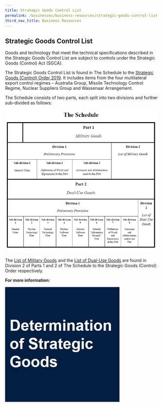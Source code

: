```yaml
---
title: Strategic Goods Control List
permalink: /businesses/business-resources/strategic-goods-control-list
third_nav_title: Business Resources
---
```


## Strategic Goods Control List

Goods and technology that meet the technical specifications described in the Strategic Goods Control List are subject to controls under the Strategic Goods (Control) Act (SGCA).

The Strategic Goods Control List is found in The Schedule to the  [Strategic Goods (Control) Order 2019](https://sso.agc.gov.sg/SL-Supp/S532-2019/Published/20190801?DocDate=20190801). It includes items from the four multilateral export control regimes – Australia Group, Missile Technology Control Regime, Nuclear Suppliers Group and Wassenaar Arrangement.

The Schedule consists of two parts, each split into two divisions and further sub-divided as follows:

![](/images/control-list1.png)  


The  [List of Military Goods](/businesses/strategic-goods-control/strategic-goods-control-list/list-of-military-goods) and the  [List of Dual-Use Goods](/businesses/strategic-goods-control/strategic-goods-control-list/list-of-dual-use-goods) are found in Division 2 of Parts 1 and 2 of The Schedule to the Strategic Goods (Control) Order respectively.

**For more information:** 

[![](/images/strategic-goods.jpg)](/businesses/strategic-goods-control/strategic-goods-control-list-2/determination-of-strategic-goods)
